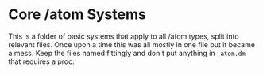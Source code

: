 # Core /atom Systems

This is a folder of basic systems that apply to all /atom types, split into relevant files. Once upon a time this was all mostly in one file but it became a mess. Keep the files named fittingly and don't put anything in `_atom.dm` that requires a proc.

